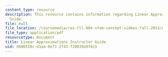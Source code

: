 ```yaml
---
content_type: resource
description: This resource contains information regarding Linear Approximations Instructor
  Guide.
file: null
file_location: /coursemedia/res-tll-004-stem-concept-videos-fall-2013/d686550cd1aa0e732f43f20039a9fdc5_MITRES_TLL-004F13_LinAp_IG.pdf
file_type: application/pdf
resourcetype: Document
title: Linear Approximations Instructor Guide
uid: d686550c-d1aa-0e73-2f43-f20039a9fdc5
---
```

